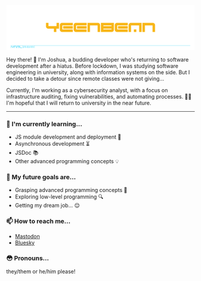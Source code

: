 ![](./github-header-image.svg)

Hey there! 👋 I'm Joshua, a budding developer who's returning to software development after a hiatus. Before lockdown, I was studying software engineering in university, along with information systems on the side. But I decided to take a detour since remote classes were not giving...

Currently, I'm working as a cybersecurity analyst, with a focus on infrastructure auditing, fixing vulnerabilities, and automating processes. 💪✨ I'm hopeful that I will return to university in the near future.

---

### 🌱 I'm currently learning...

- JS module development and deployment 🚀
- Asynchronous development ⏳
- JSDoc 📚
- Other advanced programming concepts 💡

### 🔭 My future goals are...

- Grasping advanced programming concepts 💪
- Exploring low-level programming 🔍
- Getting my dream job... 😌

### 📫 How to reach me...

- [Mastodon](https://pounced-on.me/@LMAOYEEN)
- [Bluesky](https://bsky.app/profile/yeen.pizza)

### 😳 Pronouns...

they/them or he/him please!

<!--
**yeenbean/yeenbean** is a ✨ _special_ ✨ repository because its `README.md` (this file) appears on your GitHub profile.

Here are some ideas to get you started:

- 🔭 I’m currently working on ...
- 🌱 I’m currently learning ...
- 👯 I’m looking to collaborate on ...
- 🤔 I’m looking for help with ...
- 💬 Ask me about ...
- 📫 How to reach me: ...
- 😄 Pronouns: ...
- ⚡ Fun fact: ...
-->
